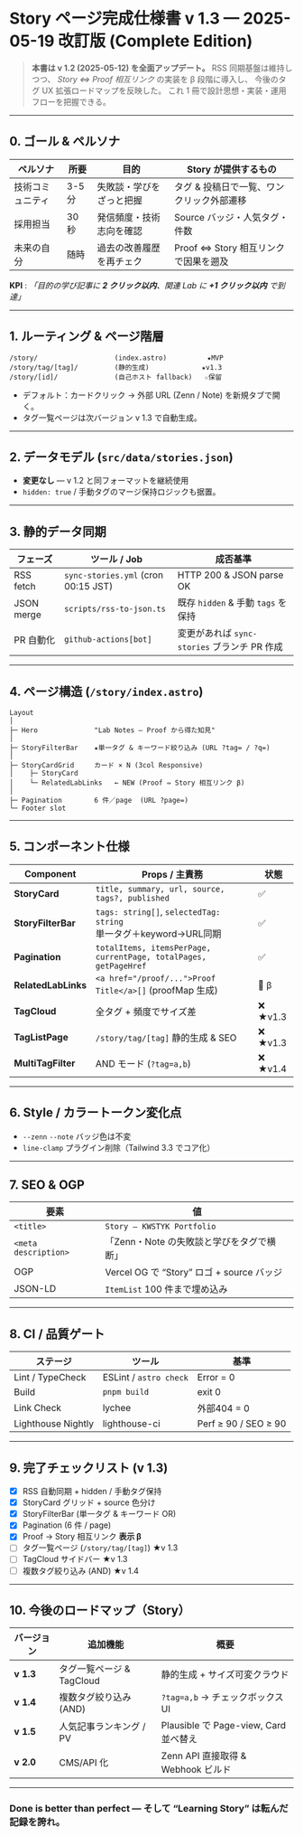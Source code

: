 # Story ページ完成仕様書 **v 1.3 — 2025-05-19 改訂版 (Complete Edition)**&#x20;

> **本書は v 1.2 (2025-05-12) を全面アップデート。**
> RSS 同期基盤は維持しつつ、
> *Story ⇔ Proof 相互リンク* の実装を β 段階に導入し、
> 今後のタグ UX 拡張ロードマップを反映した。
> これ 1 冊で設計思想・実装・運用フローを把握できる。

---

## 0. ゴール & ペルソナ

| ペルソナ     | 所要    | 目的           | Story が提供するもの             |
| -------- | ----- | ------------ | ------------------------- |
| 技術コミュニティ | 3-5 分 | 失敗談・学びをざっと把握 | タグ & 投稿日で一覧、ワンクリック外部遷移    |
| 採用担当     | 30 秒  | 発信頻度・技術志向を確認 | Source バッジ・人気タグ・件数        |
| 未来の自分    | 随時    | 過去の改善履歴を再チェク | Proof ⇔ Story 相互リンクで因果を遡及 |

**KPI** :
*「目的の学び記事に **2 クリック以内**、関連 Lab に **+1 クリック以内** で到達」*

---

## 1. ルーティング & ページ階層

```
/story/                   (index.astro)          ★MVP
/story/tag/[tag]/         (静的生成)             ★v1.3
/story/[id]/              (自己ホスト fallback)   ☆保留
```

* デフォルト：カードクリック → 外部 URL (Zenn / Note) を新規タブで開く。
* タグ一覧ページは次バージョン v 1.3 で自動生成。

---

## 2. データモデル (`src/data/stories.json`)

* **変更なし** — v 1.2 と同フォーマットを継続使用&#x20;
* `hidden: true` / 手動タグのマージ保持ロジックも据置。

---

## 3. 静的データ同期

| フェーズ       | ツール / Job                           | 成否基準                             |
| ---------- | ----------------------------------- | -------------------------------- |
| RSS fetch  | `sync-stories.yml` (cron 00:15 JST) | HTTP 200 & JSON parse OK         |
| JSON merge | `scripts/rss-to-json.ts`            | 既存 `hidden` & 手動 `tags` を保持      |
| PR 自動化     | `github-actions[bot]`               | 変更があれば `sync-stories` ブランチ PR 作成 |

---

## 4. ページ構造 (`/story/index.astro`)

```
Layout
│
├─ Hero              "Lab Notes – Proof から得た知見"
│
├─ StoryFilterBar    ★単一タグ & キーワード絞り込み (URL ?tag= / ?q=)
│
├─ StoryCardGrid     カード × N (3col Responsive)
│    ├─ StoryCard
│    └─ RelatedLabLinks   ← NEW (Proof ⇔ Story 相互リンク β)
│
├─ Pagination        6 件／page  (URL ?page=)
└─ Footer slot
```

---

## 5. コンポーネント仕様

| Component           | Props / 主責務                                                      | 状態      |
| ------------------- | ---------------------------------------------------------------- | ------- |
| **StoryCard**       | `title, summary, url, source, tags?, published`                  | ✅       |
| **StoryFilterBar**  | `tags: string[]`, `selectedTag: string`<br>単一タグ＋keyword→URL同期    | ✅       |
| **Pagination**      | `totalItems, itemsPerPage, currentPage, totalPages, getPageHref` | ✅       |
| **RelatedLabLinks** | `<a href="/proof/...">Proof Title</a>[]` (proofMap 生成)           | 🔄 β    |
| **TagCloud**        | 全タグ + 頻度でサイズ差                                                    | ❌ ★v1.3 |
| **TagListPage**     | `/story/tag/[tag]` 静的生成 & SEO                                    | ❌ ★v1.3 |
| **MultiTagFilter**  | AND モード (`?tag=a,b`)                                             | ❌ ★v1.4 |

---

## 6. Style / カラートークン変化点

* `--zenn` `--note` バッジ色は不変
* `line-clamp` プラグイン削除（Tailwind 3.3 でコア化）

---

## 7. SEO & OGP

| 要素                   | 値                                   |
| -------------------- | ----------------------------------- |
| `<title>`            | `Story – KWSTYK Portfolio`          |
| `<meta description>` | 「Zenn・Note の失敗談と学びをタグで横断」           |
| OGP                  | Vercel OG で “Story” ロゴ + source バッジ |
| JSON-LD              | `ItemList` 100 件まで埋め込み              |

---

## 8. CI / 品質ゲート

| ステージ               | ツール                    | 基準                   |
| ------------------ | ---------------------- | -------------------- |
| Lint / TypeCheck   | ESLint / `astro check` | Error = 0            |
| Build              | `pnpm build`           | exit 0               |
| Link Check         | lychee                 | 外部404 = 0            |
| Lighthouse Nightly | lighthouse-ci          | Perf ≥ 90 / SEO ≥ 90 |

---

## 9. 完了チェックリスト (v 1.3)

* [x] RSS 自動同期 + hidden / 手動タグ保持
* [x] StoryCard グリッド + source 色分け
* [x] StoryFilterBar (単一タグ & キーワード OR)
* [x] Pagination (6 件 / page)
* [x] Proof → Story 相互リンク **表示 β**
* [ ] タグ一覧ページ (`/story/tag/[tag]`) ★v 1.3
* [ ] TagCloud サイドバー ★v 1.3
* [ ] 複数タグ絞り込み (AND) ★v 1.4

---

## 10. 今後のロードマップ（Story）

| バージョン     | 追加機能               | 概要                               |
| --------- | ------------------ | -------------------------------- |
| **v 1.3** | タグ一覧ページ & TagCloud | 静的生成 + サイズ可変クラウド                 |
| **v 1.4** | 複数タグ絞り込み (AND)     | `?tag=a,b` → チェックボックス UI         |
| **v 1.5** | 人気記事ランキング / PV     | Plausible で Page-view, Card 並べ替え |
| **v 2.0** | CMS/API 化          | Zenn API 直接取得 & Webhook ビルド      |

---

### **Done is better than perfect — そして “Learning Story” は転んだ記録を誇れ。**
